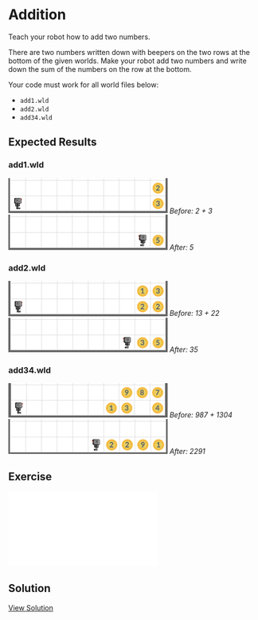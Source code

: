# Addition

Teach your robot how to add two numbers.

There are two numbers written down with beepers on the two rows at the bottom of the given worlds. Make your robot add two numbers and write down the sum of the numbers on the row at the bottom.

Your code must work for all world files below:

- `add1.wld`
- `add2.wld`
- `add34.wld`

## Expected Results

### add1.wld

<img src="../assets/04-1-add1-before.png" style="max-width:320px" />
<em>Before: 2 + 3</em>
<img src="../assets/04-1-add1-after.png" style="max-width:320px" />
<em>After: 5</em>

### add2.wld

<img src="../assets/04-1-add2-before.png" style="max-width:320px" />
<em>Before: 13 + 22</em>
<img src="../assets/04-1-add2-after.png" style="max-width:320px" />
<em>After: 35</em>

### add34.wld

<img src="../assets/04-1-add34-before.png" style="max-width:320px" />
<em>Before: 987 + 1304</em>
<img src="../assets/04-1-add34-after.png" style="max-width:320px" />
<em>After: 2291</em>

## Exercise

<iframe class="u-pad-embed" src="../pads/addition/
exercise_embed/" frameborder="0"></iframe>

## Solution

<a class="c-button" href="../04-1-addition-solution">View Solution</a>
